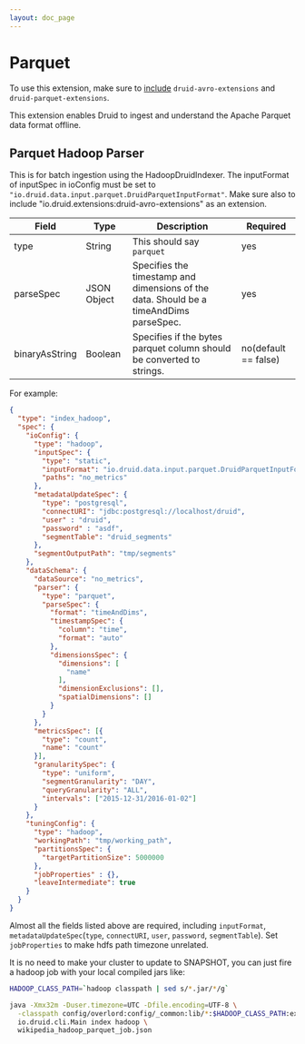 ```yaml
---
layout: doc_page
---
```


# Parquet

To use this extension, make sure to [include](../../operations/including-extensions.html) `druid-avro-extensions` and `druid-parquet-extensions`.

This extension enables Druid to ingest and understand the Apache Parquet data format offline.

## Parquet Hadoop Parser

This is for batch ingestion using the HadoopDruidIndexer. The inputFormat of inputSpec in ioConfig must be set to `"io.druid.data.input.parquet.DruidParquetInputFormat"`. Make sure also to include "io.druid.extensions:druid-avro-extensions" as an extension.

|Field     | Type        | Description                                                                            | Required|
|----------|-------------|----------------------------------------------------------------------------------------|---------|
| type      | String      | This should say `parquet`                                                              | yes |
| parseSpec | JSON Object | Specifies the timestamp and dimensions of the data. Should be a timeAndDims parseSpec. | yes |
| binaryAsString | Boolean | Specifies if the bytes parquet column should be converted to strings. | no(default == false) |

For example:

```json
{
  "type": "index_hadoop",
  "spec": {
    "ioConfig": {
      "type": "hadoop",
      "inputSpec": {
        "type": "static",
        "inputFormat": "io.druid.data.input.parquet.DruidParquetInputFormat",
        "paths": "no_metrics"
      },
      "metadataUpdateSpec": {
        "type": "postgresql",
        "connectURI": "jdbc:postgresql://localhost/druid",
        "user" : "druid",
        "password" : "asdf",
        "segmentTable": "druid_segments"
      },
      "segmentOutputPath": "tmp/segments"
    },
    "dataSchema": {
      "dataSource": "no_metrics",
      "parser": {
        "type": "parquet",
        "parseSpec": {
          "format": "timeAndDims",
          "timestampSpec": {
            "column": "time",
            "format": "auto"
          },
          "dimensionsSpec": {
            "dimensions": [
              "name"
            ],
            "dimensionExclusions": [],
            "spatialDimensions": []
          }
        }
      },
      "metricsSpec": [{
        "type": "count",
        "name": "count"
      }],
      "granularitySpec": {
        "type": "uniform",
        "segmentGranularity": "DAY",
        "queryGranularity": "ALL",
        "intervals": ["2015-12-31/2016-01-02"]
      }
    },
    "tuningConfig": {
      "type": "hadoop",
      "workingPath": "tmp/working_path",
      "partitionsSpec": {
        "targetPartitionSize": 5000000
      },
      "jobProperties" : {},
      "leaveIntermediate": true
    }
  }
}
```

Almost all the fields listed above are required, including `inputFormat`, `metadataUpdateSpec`(`type`, `connectURI`, `user`, `password`, `segmentTable`). Set `jobProperties` to make hdfs path timezone unrelated.

It is no need to make your cluster to update to SNAPSHOT, you can just fire a hadoop job with your local compiled jars like:

```bash
HADOOP_CLASS_PATH=`hadoop classpath | sed s/*.jar/*/g`

java -Xmx32m -Duser.timezone=UTC -Dfile.encoding=UTF-8 \
  -classpath config/overlord:config/_common:lib/*:$HADOOP_CLASS_PATH:extensions/druid-avro-extensions/*  \
  io.druid.cli.Main index hadoop \
  wikipedia_hadoop_parquet_job.json
```
